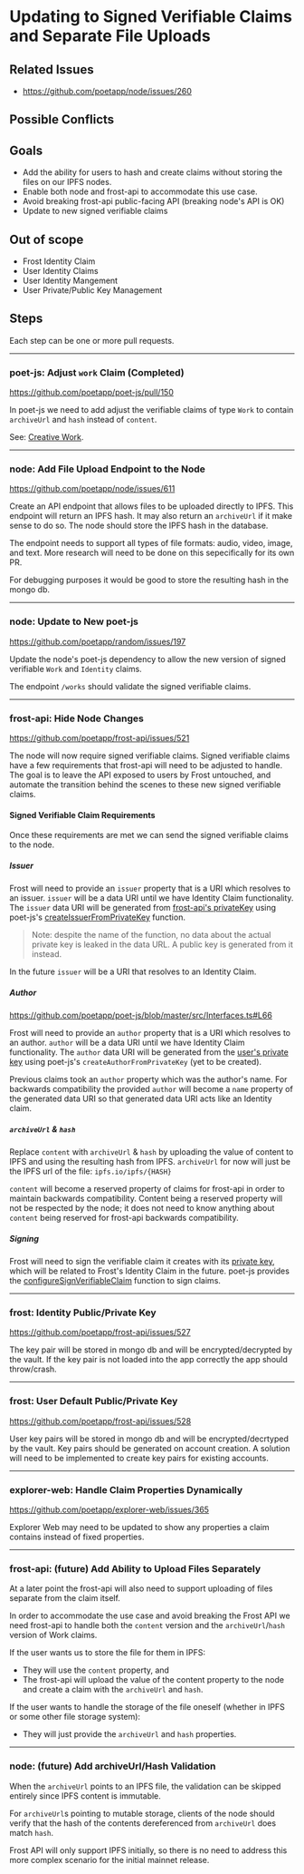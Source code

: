 # Updating to Signed Verifiable Claims and Separate File Uploads

## Related Issues
- https://github.com/poetapp/node/issues/260

## Possible Conflicts

## Goals

* Add the ability for users to hash and create claims without storing the files on our IPFS nodes.
* Enable both node and frost-api to accommodate this use case.
* Avoid breaking frost-api public-facing API (breaking node's API is OK)
* Update to new signed verifiable claims

## Out of scope

* Frost Identity Claim
* User Identity Claims
* User Identity Mangement
* User Private/Public Key Management

## Steps

Each step can be one or more pull requests.

---- 

### poet-js: Adjust `work` Claim (Completed)

https://github.com/poetapp/poet-js/pull/150

In poet-js we need to add adjust the verifiable claims of type `Work` to contain `archiveUrl` and `hash` instead of `content`.

See: [Creative Work](https://github.com/poetapp/random/blob/master/claim-types/creative-work.md).

----

### node: Add File Upload Endpoint to the Node

https://github.com/poetapp/node/issues/611

Create an API endpoint that allows files to be uploaded directly to IPFS. This endpoint will return an IPFS hash. It may also return an `archiveUrl` if it make sense to do so. The node should store the IPFS hash in the database.

The endpoint needs to support all types of file formats: audio, video, image, and text. More research will need to be done on this sepecifically for its own PR.

For debugging purposes it would be good to store the resulting hash in the mongo db.

---- 

### node: Update to New poet-js

https://github.com/poetapp/random/issues/197

Update the node's poet-js dependency to allow the new version of signed verifiable `Work` and `Identity` claims.

The endpoint `/works` should validate the signed verifiable claims.

---- 

### frost-api: Hide Node Changes

https://github.com/poetapp/frost-api/issues/521

The node will now require signed verifiable claims. Signed verifiable claims have a few requirements that frost-api will need to be adjusted to handle. The goal is to leave the API exposed to users by Frost untouched, and automate the transition behind the scenes to these new signed verifiable claims.

#### Signed Verifiable Claim Requirements

Once these requirements are met we can send the signed verifiable claims to the node.

##### Issuer

Frost will need to provide an `issuer` property that is a URI which resolves to an issuer. `issuer` will be a data URI until we have Identity Claim functionality. The `issuer` data URI will be generated from [frost-api's privateKey](#frost-identity-publicprivate-key) using poet-js's [createIssuerFromPrivateKey](https://github.com/poetapp/poet-js/blob/master/src/util/KeyHelper.ts#L106) function.

> Note: despite the name of the function, no data about the actual private key is leaked in the data URL. A public key is generated from it instead.

In the future `issuer` will be a URI that resolves to an Identity Claim.

##### Author

https://github.com/poetapp/poet-js/blob/master/src/Interfaces.ts#L66

Frost will need to provide an `author` property that is a URI which resolves to an author. `author` will be a data URI until we have Identity Claim functionality. The `author` data URI will be generated from the [user's private key](#frost-user-default-publicprivate-key) using poet-js's `createAuthorFromPrivateKey` (yet to be created).

Previous claims took an `author` property which was the author's name. For backwards compatibility the provided `author` will become a `name` property of the generated data URI so that generated data URI acts like an Identity claim.

##### `archiveUrl` & `hash`

Replace `content` with `archiveUrl` & `hash` by uploading the value of content to IPFS and using the resulting hash from IPFS. `archiveUrl` for now will just be the IPFS url of the file: `ipfs.io/ipfs/{HASH}`

`content` will become a reserved property of claims for frost-api in order to maintain backwards compatibility. Content being a reserved property will not be respected by the node; it does not need to know anything about `content` being reserved for frost-api backwards compatibility.

##### Signing

Frost will need to sign the verifiable claim it creates with its [private key](#frost-identity-publicprivate-key), which will be related to Frost's Identity Claim in the future. poet-js provides the [configureSignVerifiableClaim](https://github.com/poetapp/poet-js/blob/master/src/VerifiableClaimSigner.ts#L48) function to sign claims.

----

### frost: Identity Public/Private Key

https://github.com/poetapp/frost-api/issues/527

The key pair will be stored in mongo db and will be encrypted/decrypted by the vault. If the key pair is not loaded into the app correctly the app should throw/crash.

----

### frost: User Default Public/Private Key

https://github.com/poetapp/frost-api/issues/528

User key pairs will be stored in mongo db and will be encrypted/decrtyped by the vault. Key pairs should be generated on account creation. A solution will need to be implemented to create key pairs for existing accounts.

---- 

### explorer-web: Handle Claim Properties Dynamically

https://github.com/poetapp/explorer-web/issues/365

Explorer Web may need to be updated to show any properties a claim contains instead of fixed properties.

----

### frost-api: (future) Add Ability to Upload Files Separately 

At a later point the frost-api will also need to support uploading of files separate from the claim itself.

In order to accommodate the use case and avoid breaking the Frost API we need frost-api to handle both the `content` version and the `archiveUrl`/`hash` version of Work claims.

If the user wants us to store the file for them in IPFS:
* They will use the `content` property, and
* The frost-api will upload the value of the content property to the node and create a claim with the `archiveUrl` and `hash`.

If the user wants to handle the storage of the file oneself (whether in IPFS or some other file storage system):
  * They will just provide the `archiveUrl` and `hash` properties.

----

### node: (future) Add archiveUrl/Hash Validation

When the `archiveUrl` points to an IPFS file, the validation can be skipped entirely since IPFS content is immutable.

For `archiveUrl`s pointing to mutable storage, clients of the node should verify that the hash of the contents dereferenced from `archiveUrl` does match `hash`.

Frost API will only support IPFS initially, so there is no need to address this more complex scenario for the initial mainnet release.
